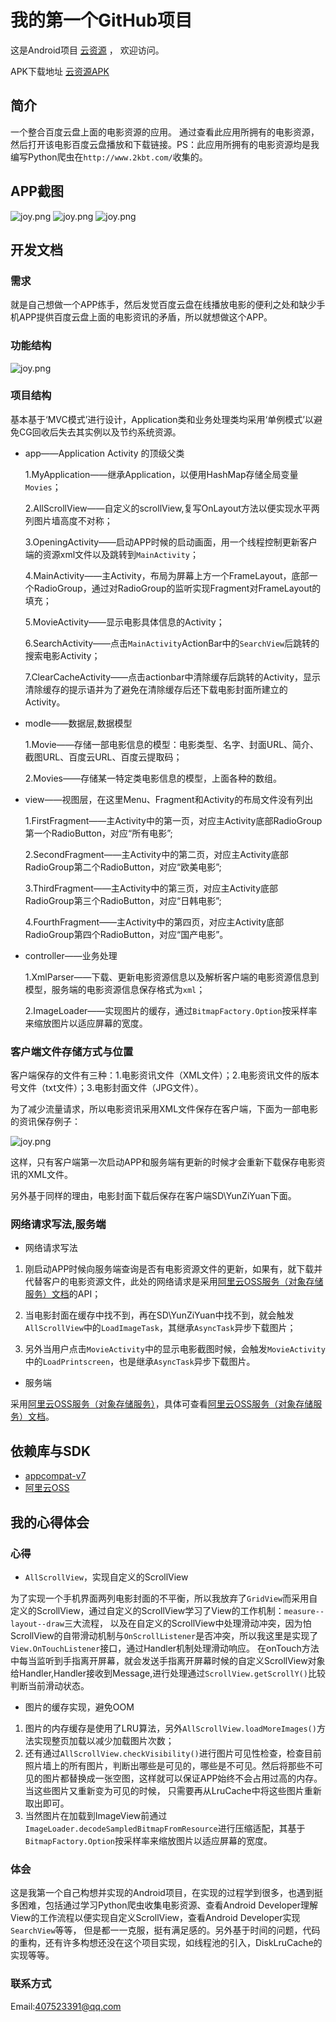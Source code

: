 # 我的第一个GitHub项目

这是Android项目 [云资源](https://github.com/abbenyyyyyy/YunZiYuan.git) ，
欢迎访问。

APK下载地址 [云资源APK](http://pan.baidu.com/share/link?shareid=1753143903&uk=1946758570&from=homehot)

## 简介

一个整合百度云盘上面的电影资源的应用。
通过查看此应用所拥有的电影资源，然后打开该电影百度云盘播放和下载链接。PS：此应用所拥有的电影资源均是我编写Python爬虫在`http://www.2kbt.com/`收集的。

## APP截图

![joy.png](http://img1.ph.126.net/Gujhjr0K-lEhAmB4_cClpQ==/6630734613678014239.jpg)
![joy.png](http://img1.ph.126.net/Z2W29hEes4f6feLfP4XfxQ==/6619066596282626107.jpg)
![joy.png](http://img1.ph.126.net/qpbrXbedMy2GzwjivqCHqg==/6630525706468034365.jpg)

## 开发文档

### 需求

就是自己想做一个APP练手，然后发觉百度云盘在线播放电影的便利之处和缺少手机APP提供百度云盘上面的电影资讯的矛盾，所以就想做这个APP。

### 功能结构

![joy.png](http://img0.ph.126.net/wVAZmM8_8Etdwhkq_QheBQ==/6619291996166320959.png)

### 项目结构
基本基于‘MVC模式’进行设计，Application类和业务处理类均采用‘单例模式’以避免CG回收后失去其实例以及节约系统资源。
* app——Application Activity 的顶级父类
    
	1.MyApplication——继承Application，以便用HashMap存储全局变量``Movies``；
	
	2.AllScrollView——自定义的scrollView,复写OnLayout方法以便实现水平两列图片墙高度不对称；
	
	3.OpeningActivity——启动APP时候的启动画面，用一个线程控制更新客户端的资源xml文件以及跳转到``MainActivity``；
	
	4.MainActivity——主Activity，布局为屏幕上方一个FrameLayout，底部一个RadioGroup，通过对RadioGroup的监听实现Fragment对FrameLayout的填充；
	
	5.MovieActivity——显示电影具体信息的Activity；
	
	6.SearchActivity——点击``MainActivity``ActionBar中的``SearchView``后跳转的搜索电影Activity；
	
	7.ClearCacheActivity——点击actionbar中清除缓存后跳转的Activity，显示清除缓存的提示语并为了避免在清除缓存后还下载电影封面所建立的Activity。
	
* modle——数据层,数据模型
    
	1.Movie——存储一部电影信息的模型：电影类型、名字、封面URL、简介、截图URL、百度云URL、百度云提取码；
	
	2.Movies——存储某一特定类电影信息的模型，上面各种的数组。
	
* view——视图层，在这里Menu、Fragment和Activity的布局文件没有列出
	
	1.FirstFragment——主Activity中的第一页，对应主Activity底部RadioGroup第一个RadioButton，对应“所有电影”;
	
	2.SecondFragment——主Activity中的第二页，对应主Activity底部RadioGroup第二个RadioButton，对应“欧美电影”;
	
	3.ThirdFragment——主Activity中的第三页，对应主Activity底部RadioGroup第三个RadioButton，对应“日韩电影”;
	
	4.FourthFragment——主Activity中的第四页，对应主Activity底部RadioGroup第四个RadioButton，对应“国产电影”。
* controller——业务处理
	
	1.XmlParser——下载、更新电影资源信息以及解析客户端的电影资源信息到模型，服务端的电影资源信息保存格式为``xml``；
	
	2.ImageLoader——实现图片的缓存，通过``BitmapFactory.Option``按采样率来缩放图片以适应屏幕的宽度。

### 客户端文件存储方式与位置

客户端保存的文件有三种：1.电影资讯文件（XML文件）；2.电影资讯文件的版本号文件（txt文件）；3.电影封面文件（JPG文件）。

为了减少流量请求，所以电影资讯采用XML文件保存在客户端，下面为一部电影的资讯保存例子：

![joy.png](http://img1.ph.126.net/b5WtZ-Lsr1c5MAeMJNergA==/6619538286770938837.png)

这样，只有客户端第一次启动APP和服务端有更新的时候才会重新下载保存电影资讯的XML文件。

另外基于同样的理由，电影封面下载后保存在客户端SD\YunZiYuan下面。

### 网络请求写法,服务端
* 网络请求写法

1. 刚启动APP时候向服务端查询是否有电影资源文件的更新，如果有，就下载并代替客户的电影资源文件，此处的网络请求是采用[阿里云OSS服务（对象存储服务）文档](http://www.aliyun.com/product/oss/?spm=5176.383338.1906226.7.ZVHR1e)的API；

2. 当电影封面在缓存中找不到，再在SD\YunZiYuan中找不到，就会触发``AllScrollView``中的``LoadImageTask``，其继承``AsyncTask``异步下载图片；

3. 另外当用户点击``MovieActivity``中的显示电影截图时候，会触发``MovieActivity``中的``LoadPrintscreen``，也是继承``AsyncTask``异步下载图片。

* 服务端

采用[阿里云OSS服务（对象存储服务）](http://www.aliyun.com/product/oss/?spm=5176.383338.1906226.7.ZVHR1e)，具体可查看[阿里云OSS服务（对象存储服务）文档](http://www.aliyun.com/product/oss/?spm=5176.383338.1906226.7.ZVHR1e)。

## 依赖库与SDK

- [appcompat-v7](https://developer.android.com/tools/support-library/features.html#v7-appcompat)
- [阿里云OSS](https://docs.aliyun.com/?spm=5176.383663.201.106.nhr9sN#/pub/oss/sdk/android-sdk&preface)

## 我的心得体会

### 心得
* ``AllScrollView``，实现自定义的ScrollView

为了实现一个手机界面两列电影封面的不平衡，所以我放弃了``GridView``而采用自定义的ScrollView，通过自定义的ScrollView学习了View的工作机制：``measure--layout--draw``三大流程，
以及在自定义的ScrollView中处理滑动冲突，因为怕ScrollView的自带滑动机制与``OnScrollListener``是否冲突，所以我这里是实现了``View.OnTouchListener``接口，通过Handler机制处理滑动响应。
在onTouch方法中每当监听到手指离开屏幕，就会发送手指离开屏幕时候的自定义ScrollView对象给Handler,Handler接收到Message,进行处理通过``ScrollView.getScrollY()``比较判断当前滑动状态。

* 图片的缓存实现，避免OOM

1. 图片的内存缓存是使用了LRU算法，另外``AllScrollView.loadMoreImages()``方法实现整页加载以减少加载图片次数；
2. 还有通过``AllScrollView.checkVisibility()``进行图片可见性检查，检查目前照片墙上的所有图片，判断出哪些是可见的，哪些是不可见。然后将那些不可见的图片都替换成一张空图，这样就可以保证APP始终不会占用过高的内存。当这些图片又重新变为可见的时候，
只需要再从LruCache中将这些图片重新取出即可。
3. 当然图片在加载到ImageView前通过``ImageLoader.decodeSampledBitmapFromResource``进行压缩适配，其基于``BitmapFactory.Option``按采样率来缩放图片以适应屏幕的宽度。

### 体会

这是我第一个自己构想并实现的Android项目，在实现的过程学到很多，也遇到挺多困难，包括通过学习Python爬虫收集电影资源、查看Android Developer理解View的工作流程以便实现自定义ScrollView，查看Android Developer实现``SearchView``等等，
但是都一一克服，挺有满足感的。另外基于时间的问题，代码的重构，还有许多构想还没在这个项目实现，如线程池的引入，DiskLruCache的实现等等。

### 联系方式

Email:407523391@qq.com